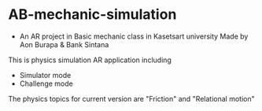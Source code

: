 # AB-mechanic-simulation
- An AR project in Basic mechanic class in Kasetsart university
Made by Aon Burapa & Bank Sintana

This is physics simulation AR application including
- Simulator mode
- Challenge mode

The physics topics for current version are "Friction" and "Relational motion"
